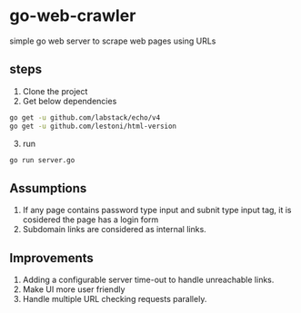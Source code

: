 # go-web-crawler
simple go web server to scrape web pages using URLs

##  steps
1. Clone the project
2. Get below dependencies 
  ```bash
  go get -u github.com/labstack/echo/v4
  go get -u github.com/lestoni/html-version
  ```
3. run 
  ```bash 
  go run server.go
  ```

## Assumptions
1. If any page contains password type input and subnit type input tag, it is cosidered the page has a login form
2. Subdomain links are considered as internal links.

## Improvements
1. Adding a configurable server time-out to handle unreachable links.
2. Make UI more user friendly 
3. Handle multiple URL checking requests parallely.
